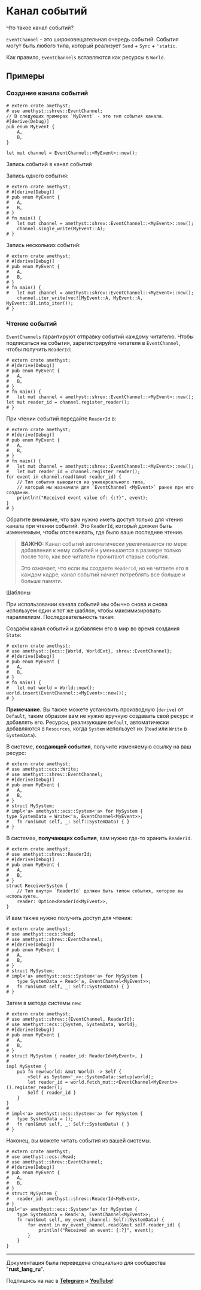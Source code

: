 # Канал событий

Что такое канал событий?

`EventChannel` - это широковещательная очередь событий. События могут быть любого типа, который реализует `Send` + `Sync` + `'static`.

Как правило, `EventChannels` вставляются как ресурсы в `World`.

## Примеры

### Создание канала событий

```rust,edition2018,no_run,noplaypen
# extern crate amethyst;
# use amethyst::shrev::EventChannel;
// В следующих примерах `MyEvent` - это тип события канала.
#[derive(Debug)]
pub enum MyEvent {
    A,
    B,
}

let mut channel = EventChannel::<MyEvent>::new();
```

Запись событий в канал событий

Запись одного события:

```rust,edition2018,no_run,noplaypen
# extern crate amethyst;
# #[derive(Debug)]
# pub enum MyEvent {
#   A,
#   B,
# }
# fn main() {
#   let mut channel = amethyst::shrev::EventChannel::<MyEvent>::new();
    channel.single_write(MyEvent::A);
# }
```

Запись нескольких событий:

```rust,edition2018,no_run,noplaypen
# extern crate amethyst;
# #[derive(Debug)]
# pub enum MyEvent {
#   A,
#   B,
# }
# fn main() {
#   let mut channel = amethyst::shrev::EventChannel::<MyEvent>::new();
    channel.iter_write(vec![MyEvent::A, MyEvent::A, MyEvent::B].into_iter());
# }
```

### Чтение событий

`EventChannels` гарантируют отправку событий каждому читателю. Чтобы подписаться на события, зарегистрируйте читателя в `EventChannel`, чтобы получить `ReaderId`:

```rust,edition2018,no_run,noplaypen
# extern crate amethyst;
# #[derive(Debug)]
# pub enum MyEvent {
#   A,
#   B,
# }
# fn main() {
#   let mut channel = amethyst::shrev::EventChannel::<MyEvent>::new();
let mut reader_id = channel.register_reader();
# }
```

При чтении событий передайте `ReaderId` в:

```rust,edition2018,no_run,noplaypen
# extern crate amethyst;
# #[derive(Debug)]
# pub enum MyEvent {
#   A,
#   B,
# }
# fn main() {
#   let mut channel = amethyst::shrev::EventChannel::<MyEvent>::new();
#   let mut reader_id = channel.register_reader();
for event in channel.read(&mut reader_id) {
    // Тип события выводится из универсального типа,
    // который мы назначили для `EventChannel <MyEvent>` ранее при его создании.
    println!("Received event value of: {:?}", event);
}
# }
```

Обратите внимание, что вам нужно иметь доступ только для чтения канала при чтении событий. Это `ReaderId`, который должен быть изменяемым, чтобы отслеживать, где было ваше последнее чтение.

> **ВАЖНО:** Канал событий автоматически увеличивается по мере добавления к нему событий и уменьшается в размере только после того, как все читатели прочитают старые события.
>
> Это означает, что если вы создаете `ReaderId`, но не читаете его в каждом кадре, канал событий начнет потреблять все больше и больше памяти.

Шаблоны

При использовании канала событий мы обычно снова и снова используем один и тот же шаблон, чтобы максимизировать параллелизм. Последовательность такая:

Создаём канал событий и добавляем его в мир во время создания `State`:

```rust,edition2018,no_run,noplaypen
# extern crate amethyst;
# use amethyst::{ecs::{World, WorldExt}, shrev::EventChannel};
# #[derive(Debug)]
# pub enum MyEvent {
#   A,
#   B,
# }
# fn main() {
#   let mut world = World::new();
world.insert(EventChannel::<MyEvent>::new());
# }
```

**Примечание.** Вы также можете установить производную (`derive`) от `Default`, таким образом вам не нужно вручную создавать свой ресурс и добавлять его. Ресурсы, реализующие `Default`, автоматически добавляются в `Resources`, когда `System` использует их (`Read` или `Write` в `SystemData`).

В системе, **создающей события**, получите изменяемую ссылку на ваш ресурс:

```rust,edition2018,no_run,noplaypen
# extern crate amethyst;
# use amethyst::ecs::Write;
# use amethyst::shrev::EventChannel;
# #[derive(Debug)]
# pub enum MyEvent {
#   A,
#   B,
# }
# struct MySystem;
# impl<'a> amethyst::ecs::System<'a> for MySystem {
type SystemData = Write<'a, EventChannel<MyEvent>>;
#   fn run(&mut self, _: Self::SystemData) { }
# }
```

В системах, **получающих события**, вам нужно где-то хранить `ReaderId`.

```rust,edition2018,no_run,noplaypen
# extern crate amethyst;
# use amethyst::shrev::ReaderId;
# #[derive(Debug)]
# pub enum MyEvent {
#   A,
#   B,
# }
struct ReceiverSystem {
    // Тип внутри `ReaderId` должен быть типом события, которое вы используете.
    reader: Option<ReaderId<MyEvent>>,
}
```

И вам также нужно получить доступ для чтения:

```rust,edition2018,no_run,noplaypen
# extern crate amethyst;
# use amethyst::ecs::Read;
# use amethyst::shrev::EventChannel;
# #[derive(Debug)]
# pub enum MyEvent {
#   A,
#   B,
# }
# struct MySystem;
# impl<'a> amethyst::ecs::System<'a> for MySystem {
    type SystemData = Read<'a, EventChannel<MyEvent>>;
#   fn run(&mut self, _: Self::SystemData) { }
# }
```

Затем в методе системы `new`:

```rust,edition2018,no_run,noplaypen
# extern crate amethyst;
# use amethyst::shrev::{EventChannel, ReaderId};
# use amethyst::ecs::{System, SystemData, World};
# #[derive(Debug)]
# pub enum MyEvent {
#   A,
#   B,
# }
# struct MySystem { reader_id: ReaderId<MyEvent>, }
#
impl MySystem {
    pub fn new(world: &mut World) -> Self {
        <Self as System<'_>>::SystemData::setup(world);
        let reader_id = world.fetch_mut::<EventChannel<MyEvent>>().register_reader();
        Self { reader_id }
    }
}
#
# impl<'a> amethyst::ecs::System<'a> for MySystem {
#   type SystemData = ();
#   fn run(&mut self, _: Self::SystemData) { }
# }
```

Наконец, вы можете читать события из вашей системы.

```rust,edition2018,no_run,noplaypen
# extern crate amethyst;
# use amethyst::ecs::Read;
# use amethyst::shrev::EventChannel;
# #[derive(Debug)]
# pub enum MyEvent {
#   A,
#   B,
# }
# struct MySystem {
#   reader_id: amethyst::shrev::ReaderId<MyEvent>,
# }
impl<'a> amethyst::ecs::System<'a> for MySystem {
    type SystemData = Read<'a, EventChannel<MyEvent>>;
    fn run(&mut self, my_event_channel: Self::SystemData) {
        for event in my_event_channel.read(&mut self.reader_id) {
            println!("Received an event: {:?}", event);
        }
    }
}
```

---

Документация была переведена специально для сообщества "**rust_lang_ru**".

Подпишись на нас в **[Telegram][telegram]** и **[YouTube][youtube]**!

[telegram]: http://tlinks.run/rust_lang_ru
[youtube]: https://www.youtube.com/channel/UCu413rnSfuSSOR3OsIThlZA
